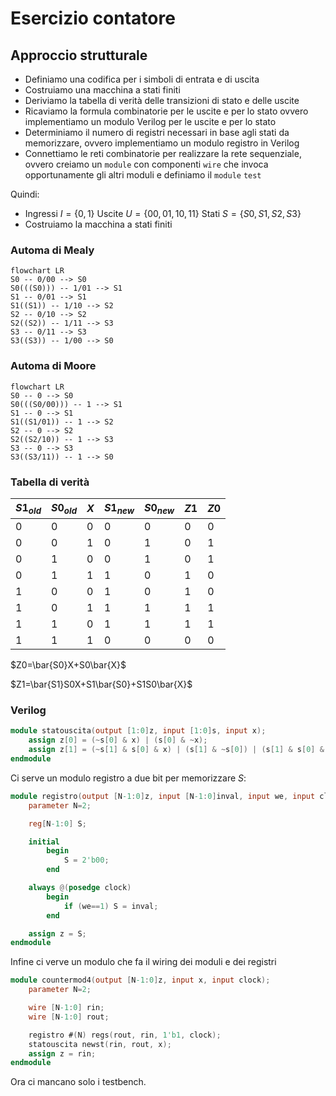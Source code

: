 # Esercizio contatore

## Approccio strutturale

- Definiamo una codifica per i simboli di entrata e di uscita
- Costruiamo una macchina a stati finiti
- Deriviamo la tabella di verità delle transizioni di stato e delle uscite
- Ricaviamo la formula combinatorie per le uscite e per lo stato ovvero implementiamo un modulo Verilog per le uscite e per lo stato
- Determiniamo il numero di registri necessari in base agli stati da memorizzare, ovvero implementiamo un modulo registro in Verilog
- Connettiamo le reti combinatorie per realizzare la rete sequenziale, ovvero creiamo un `module` con componenti `wire` che invoca opportunamente gli altri moduli e definiamo il `module` `test`

Quindi:
- Ingressi $I=\{0,1\}$ Uscite $U=\{00,01,10,11\}$ Stati $S=\{S0,S1,S2,S3\}$
- Costruiamo la macchina a stati finiti

### Automa di Mealy

```mermaid
flowchart LR
S0 -- 0/00 --> S0
S0(((S0))) -- 1/01 --> S1
S1 -- 0/01 --> S1
S1((S1)) -- 1/10 --> S2
S2 -- 0/10 --> S2
S2((S2)) -- 1/11 --> S3
S3 -- 0/11 --> S3
S3((S3)) -- 1/00 --> S0
```

### Automa di Moore

```mermaid
flowchart LR
S0 -- 0 --> S0
S0(((S0/00))) -- 1 --> S1
S1 -- 0 --> S1
S1((S1/01)) -- 1 --> S2
S2 -- 0 --> S2
S2((S2/10)) -- 1 --> S3
S3 -- 0 --> S3
S3((S3/11)) -- 1 --> S0
```

### Tabella di verità

| $S1_{old}$ | $S0_{old}$ | $X$ | $S1_{new}$ | $S0_{new}$ | $Z1$ | $Z0$ |
| ---------- | ---------- | --- | ---------- | ---------- | ---- | ---- |
| 0          | 0          | 0   | 0          | 0          | 0    | 0    |
| 0          | 0          | 1   | 0          | 1          | 0    | 1    |
| 0          | 1          | 0   | 0          | 1          | 0    | 1    |
| 0          | 1          | 1   | 1          | 0          | 1    | 0    |
| 1          | 0          | 0   | 1          | 0          | 1    | 0    |
| 1          | 0          | 1   | 1          | 1          | 1    | 1    |
| 1          | 1          | 0   | 1          | 1          | 1    | 1    |
| 1          | 1          | 1   | 0          | 0          | 0    | 0    |

$Z0=\bar{S0}X+S0\bar{X}$

$Z1=\bar{S1}S0X+S1\bar{S0}+S1S0\bar{X}$

### Verilog

```Verilog
module statouscita(output [1:0]z, input [1:0]s, input x);
    assign z[0] = (~s[0] & x) | (s[0] & ~x);
    assign z[1] = (~s[1] & s[0] & x) | (s[1] & ~s[0]) | (s[1] & s[0] & ~x);
endmodule
```

Ci serve un modulo registro a due bit per memorizzare $S$:

```Verilog
module registro(output [N-1:0]z, input [N-1:0]inval, input we, input clock);
    parameter N=2;

    reg[N-1:0] S;

    initial
        begin
            S = 2'b00;
        end

    always @(posedge clock)
        begin
            if (we==1) S = inval;
        end

    assign z = S;
endmodule
```

Infine ci verve un modulo che fa il wiring dei moduli e dei registri

```Verilog
module countermod4(output [N-1:0]z, input x, input clock);
    parameter N=2;

    wire [N-1:0] rin;
    wire [N-1:0] rout;

    registro #(N) regs(rout, rin, 1'b1, clock);
    statouscita newst(rin, rout, x);
    assign z = rin;
endmodule
```

Ora ci mancano solo i testbench.

